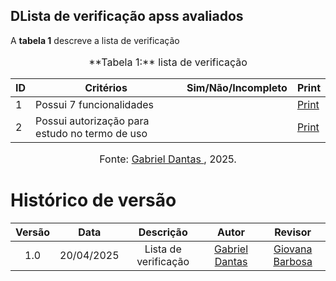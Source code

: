 ## DLista de verificação apss avaliados

A **tabela 1** descreve a lista de verificação 

<center>
    <font size="3"><p style="text-align: center">**Tabela 1:** lista de verificação</p></font>

| ID  | Critérios                                      | Sim/Não/Incompleto | Print                                                                                            |
| --- | ---------------------------------------------- | ------------------ | ------------------------------------------------------------------------------------------------ |
| 1   | Possui 7 funcionalidades                       |                | [Print](https://aprender3.unb.br/pluginfile.php/3095981/mod_resource/content/57/FGA0303-T03.pdf) |
| 2   | Possui autorização para estudo no termo de uso |             | [Print](https://aprender3.unb.br/pluginfile.php/3095981/mod_resource/content/57/FGA0303-T03.pdf) |

<font size="3"><p style="text-align: center">Fonte: [Gabriel Dantas ](https://github.com/gbevi), 2025.</p></font>

</center>


# Histórico de versão

| Versão |    Data    |       Descrição        |                     Autor                      |                  Revisor                   |
| :----: | :--------: | :--------------------: | :--------------------------------------------: | :----------------------------------------: |
|  1.0   | 20/04/2025 | Lista de verificação | [Gabriel Dantas ](https://github.com/gbevi)  | [Giovana Barbosa ](https://github.com/gio221) |